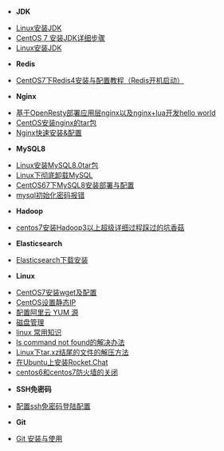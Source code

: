 <!-- docs/_sidebar.md -->
* **JDK**
- [Linux安装JDK](/LINUX/Linux中级篇/doc/Linux安装JDK.md)
- [CentOS 7 安装JDK详细步骤](/LINUX/Linux中级篇/doc/CentOS7安装JDK详细步骤.md)
- [Linux安装JDK](/LINUX/Linux中级篇/doc/CentOS7.2配置本地yum源.md)
* **Redis**
- [CentOS7下Redis4安装与配置教程（Redis开机启动）](/LINUX/Linux中级篇/doc/CentOS7下Redis4安装与配置教程（Redis开机启动）.md)
* **Nginx**
- [基于OpenResty部署应用层nginx以及nginx+lua开发hello world](/LINUX/Linux中级篇/doc/基OpenResty部署应用层nginx.md)
- [CentOS安装nginx的tar包](/LINUX/Linux中级篇/doc/CentOS安装nginx的tar包.md)
- [Nginx快速安装&配置](/LINUX/Linux中级篇/doc/Nginx快速安装&配置.md)
* **MySQL8**
- [Linux安装MySQL8.0tar包](/LINUX/Linux中级篇/doc/Linux安装MySQL8.0tar包.md)
- [Linux下彻底卸载MySQL](/LINUX/Linux中级篇/doc/Linux下彻底卸载MySQL.md)
- [CentOS67下MySQL8安装部署与配置](/LINUX/Linux中级篇/doc/CentOS67下MySQL8安装部署与配置.md)
- [mysql初始化密码报错](/LINUX/Linux中级篇/doc/mysql初始化密码报错.md)
* **Hadoop**
- [centos7安装Hadoop3以上超级详细过程踩过的坑香菇](/LINUX/Linux中级篇/doc/centos7安装Hadoop3以上超级详细过程踩过的坑香菇.md)
* **Elasticsearch**
- [Elasticsearch下载安装](/LINUX/Linux中级篇/doc/Elasticsearch下载安装.md)
* **Linux**
- [CentOS7安装wget及配置](/LINUX/Linux中级篇/doc/CentOS7安装wget及配置.md)
- [CentOS设置静态IP](/LINUX/Linux中级篇/doc/CentOS设置静态IP.md)
- [配置阿里云 YUM 源](/LINUX/Linux中级篇/doc/yum.md)
- [磁盘管理](/LINUX/Linux中级篇/doc/dist-manage.md)
- [linux 常用知识](/LINUX/Linux中级篇/doc/index.md)
- [ls command not found的解决办法](/LINUX/Linux中级篇/doc/lscommandnotfound的解决办法.md)
- [Linux下tar.xz结尾的文件的解压方法](/LINUX/Linux中级篇/doc/Linux下tar.xz结尾的文件的解压方法.md)
- [在Ubuntu上安装Rocket.Chat](/LINUX/Linux中级篇/doc/在Ubuntu上安装Rocket.Chat.md)
- [centos6和centos7防火墙的关闭](/LINUX/Linux中级篇/doc/centos6和centos7防火墙的关闭.md)
* **SSH免密码**
- [配置ssh免密码登陆配置](/LINUX/Linux中级篇/doc/配置ssh免密码登陆配置.md)
* **Git**
- [Git 安装与使用](/LINUX/Linux中级篇/doc/git.md)



